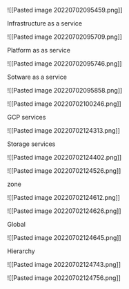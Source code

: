 ![[Pasted image 20220702095459.png]]


Infrastructure as a service

![[Pasted image 20220702095709.png]]

Platform as as service

![[Pasted image 20220702095746.png]]

Sotware as a service

![[Pasted image 20220702095858.png]]



![[Pasted image 20220702100246.png]]


GCP services

![[Pasted image 20220702124313.png]]

Storage services

![[Pasted image 20220702124402.png]]

![[Pasted image 20220702124526.png]]

zone

![[Pasted image 20220702124612.png]]

![[Pasted image 20220702124626.png]]

Global

![[Pasted image 20220702124645.png]]


Hierarchy

![[Pasted image 20220702124743.png]]

![[Pasted image 20220702124756.png]]

